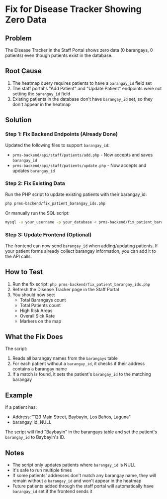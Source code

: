 # Fix for Disease Tracker Showing Zero Data

## Problem
The Disease Tracker in the Staff Portal shows zero data (0 barangays, 0 patients) even though patients exist in the database.

## Root Cause
1. The heatmap query requires patients to have a `barangay_id` field set
2. The staff portal's "Add Patient" and "Update Patient" endpoints were not setting the `barangay_id` field
3. Existing patients in the database don't have `barangay_id` set, so they don't appear in the heatmap

## Solution

### Step 1: Fix Backend Endpoints (Already Done)
Updated the following files to support `barangay_id`:
- `prms-backend/api/staff/patients/add.php` - Now accepts and saves `barangay_id`
- `prms-backend/api/staff/patients/update.php` - Now accepts and updates `barangay_id`

### Step 2: Fix Existing Data
Run the PHP script to update existing patients with their barangay_id:

```bash
php prms-backend/fix_patient_barangay_ids.php
```

Or manually run the SQL script:
```bash
mysql -u your_username -p your_database < prms-backend/fix_patient_barangay_ids.sql
```

### Step 3: Update Frontend (Optional)
The frontend can now send `barangay_id` when adding/updating patients. If your patient forms already collect barangay information, you can add it to the API calls.

## How to Test
1. Run the fix script: `php prms-backend/fix_patient_barangay_ids.php`
2. Refresh the Disease Tracker page in the Staff Portal
3. You should now see:
   - Total Barangays count
   - Total Patients count
   - High Risk Areas
   - Overall Sick Rate
   - Markers on the map

## What the Fix Does
The script:
1. Reads all barangay names from the `barangays` table
2. For each patient without a `barangay_id`, it checks if their address contains a barangay name
3. If a match is found, it sets the patient's `barangay_id` to the matching barangay

## Example
If a patient has:
- Address: "123 Main Street, Baybayin, Los Baños, Laguna"
- barangay_id: NULL

The script will find "Baybayin" in the barangays table and set the patient's `barangay_id` to Baybayin's ID.

## Notes
- The script only updates patients where `barangay_id` is NULL
- It's safe to run multiple times
- If some patients' addresses don't match any barangay name, they will remain without a `barangay_id` and won't appear in the heatmap
- Future patients added through the staff portal will automatically have `barangay_id` set if the frontend sends it


